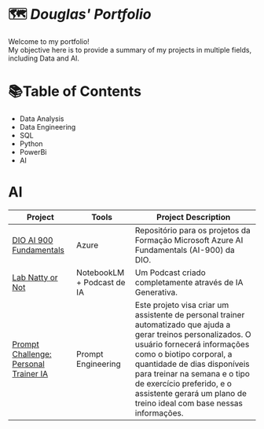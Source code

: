 # 🗺 ***Douglas' Portfolio***

Welcome to my portfolio!  
My objective here is to provide a summary of my projects in multiple fields, including Data and AI.

# 📚Table of Contents

* Data Analysis
* Data Engineering
* SQL
* Python
* PowerBi
* AI

# AI
| Project | Tools | Project Description |
|---------|-------|---------------------|
|[DIO AI 900 Fundamentals](https://github.com/DougFc-byte/DIO-AI-900-Fundamentals)| Azure | Repositório para os projetos da Formação Microsoft Azure AI Fundamentals (AI-900) da DIO.
|[Lab Natty or Not](https://github.com/DougFc-byte/lab-natty-or-not) | NotebookLM + Podcast de IA | Um Podcast criado completamente através de IA Generativa.
|[Prompt Challenge: Personal Trainer IA](https://github.com/DougFc-byte/prompt-challenger-personal-ia) | Prompt Engineering| Este projeto visa criar um assistente de personal trainer automatizado que ajuda a gerar treinos personalizados. O usuário fornecerá informações como o biotipo corporal, a quantidade de dias disponíveis para treinar na semana e o tipo de exercício preferido, e o assistente gerará um plano de treino ideal com base nessas informações.
